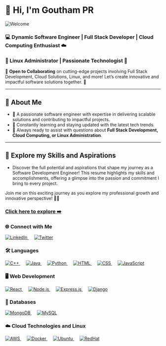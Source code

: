 # 👋 Hi, I'm Goutham PR  

![Welcome](https://media.giphy.com/media/9J7Z9TW9jKhCU/giphy.gif)

### 💻 Dynamic Software Engineer | Full Stack Developer | Cloud Computing Enthusiast ☁️  
### 🐧 Linux Administrator | Passionate Technologist 🚀  

🌟 **Open to Collaborating** on cutting-edge projects involving Full Stack Development, Cloud Solutions, Linux, and more! Let’s create innovative and impactful software solutions together. 🚀   

---

## 🧠 About Me  
- 🔧 A passionate software engineer with expertise in delivering scalable solutions and contributing to impactful projects.  
- 🌱 Constantly learning and staying updated with the latest tech trends.  
- 💬 Always ready to assist with questions about **Full Stack Development, Cloud Computing, or Linux Administration**.   

---
## 🌟 Explore my Skills and Aspirations
- Discover the full potential and aspirations that shape my journey as a Software Development Engineer! This resume highlights my skills and accomplishments, offering a glimpse into the passion and commitment I bring to every project.

Join me on this exciting journey as you explore my professional growth and innovative perspective! 🌱📄

### <a href="https://drive.google.com/file/d/1PIG8AFJSdv3ya763lkq0qYLDMFH4TQie/view?usp=sharing"><strong>Click here to explore ➡️</strong></a>

<h3>🌐 Connect with Me</h3>
<p>
  <a href="https://www.linkedin.com/in/gouthampr" target="_blank">
    <img src="https://img.shields.io/badge/LinkedIn-%230077B5?style=social&logo=linkedin" alt="LinkedIn" />
  </a>&emsp;
  <a href="https://twitter.com/gouthampr" target="_blank">
    <img src="https://img.shields.io/badge/Twitter-%231DA1F2?style=social&logo=twitter" alt="Twitter" />
  </a>
</p>

<h3>🛠 Languages</h3>
<p>
  <a href="https://en.wikipedia.org/wiki/C%2B%2B" target="_blank">
    <img src="https://skillicons.dev/icons?i=cplusplus" alt="C++" />
  </a>&emsp;
  <a href="https://www.java.com/" target="_blank">
    <img src="https://skillicons.dev/icons?i=java" alt="Java" />
  </a>&emsp;
  <a href="https://www.python.org/" target="_blank">
    <img src="https://skillicons.dev/icons?i=python" alt="Python" />
  </a>&emsp;
  <a href="https://developer.mozilla.org/en-US/docs/Web/HTML" target="_blank">
    <img src="https://skillicons.dev/icons?i=html" alt="HTML" />
  </a>&emsp;
  <a href="https://developer.mozilla.org/en-US/docs/Web/CSS" target="_blank">
    <img src="https://skillicons.dev/icons?i=css" alt="CSS" />
  </a>&emsp;
  <a href="https://developer.mozilla.org/en-US/docs/Web/JavaScript" target="_blank">
    <img src="https://skillicons.dev/icons?i=javascript" alt="JavaScript" />
  </a>
</p>

<h3>🖥 Web Development</h3>
<p>
  <a href="https://reactjs.org/" target="_blank">
    <img src="https://skillicons.dev/icons?i=react" alt="React" />
  </a>&emsp;
  <a href="https://nodejs.org/" target="_blank">
    <img src="https://skillicons.dev/icons?i=nodejs" alt="Node.js" />
  </a>&emsp;
  <a href="https://expressjs.com/" target="_blank">
    <img src="https://skillicons.dev/icons?i=express" alt="Express.js" />
  </a>&emsp;
   <a href="https://www.djangoproject.com/" target="_blank">
    <img src="https://skillicons.dev/icons?i=django" alt="Django" />
  </a>
</p>

<h3>💾 Databases</h3>
<p>
  <a href="https://www.mongodb.com/" target="_blank">
    <img src="https://skillicons.dev/icons?i=mongodb" alt="MongoDB" />
  </a>&emsp;
  <a href="https://www.mysql.com/" target="_blank">
    <img src="https://skillicons.dev/icons?i=mysql" alt="MySQL" />
  </a>
</p>

<h3>☁️ Cloud Technologies and Linux</h3>
<p>
  <a href="https://aws.amazon.com/" target="_blank">
    <img src="https://skillicons.dev/icons?i=aws" alt="AWS" />
  </a>&emsp;
  <a href="https://www.docker.com/" target="_blank">
    <img src="https://skillicons.dev/icons?i=docker" alt="Docker" />
  </a>&emsp;
  <a href="https://ubuntu.com/" target="_blank">
    <img src="https://skillicons.dev/icons?i=ubuntu" alt="Ubuntu" />
  </a>&emsp;
  <a href="https://www.redhat.com/" target="_blank">
    <img src="https://skillicons.dev/icons?i=redhat" alt="RedHat" />
  </a>
</p>




